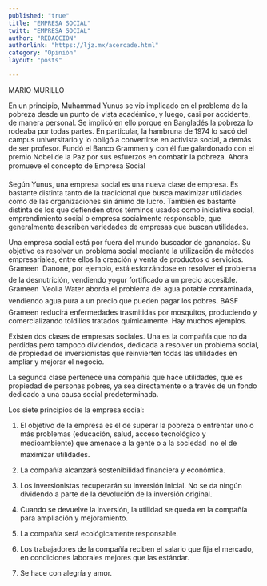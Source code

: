 ```yaml
---
published: "true"
title: "EMPRESA SOCIAL"
twitt: "EMPRESA SOCIAL"
author: "REDACCION"
authorlink: "https://ljz.mx/acercade.html"
category: "Opinión"
layout: "posts"

---
```



  MARIO MURILLO



  En un principio, Muhammad Yunus se vio implicado en el problema de la pobreza desde un punto de vista académico, y luego, casi por accidente, de manera personal. Se implicó en ello porque en Bangladés la pobreza lo rodeaba por todas partes. En particular, la hambruna de 1974 lo sacó del campus universitario y lo obligó a convertirse en activista social, a demás de ser profesor. Fundó el Banco Grammen y con él fue galardonado con el premio Nobel de la Paz por sus esfuerzos en combatir la pobreza. Ahora promueve el concepto de Empresa Social



  Según Yunus, una empresa social es una nueva clase de empresa. Es bastante distinta tanto de la tradicional que busca maximizar utilidades como de las organizaciones sin ánimo de lucro. También es bastante distinta de los que defienden otros términos usados como iniciativa social, emprendimiento social o empresa socialmente responsable, que generalmente describen variedades de empresas que buscan utilidades.



  Una empresa social está por fuera del mundo buscador de ganancias. Su objetivo es resolver un problema social mediante la utilización de métodos empresariales, entre ellos la creación y venta de productos o servicios. Grameen  Danone, por ejemplo, está esforzándose en resolver el problema de la desnutrición, vendiendo yogur fortificado a un precio accesible. Grameen  Veolia Water aborda el problema del agua potable contaminada, vendiendo agua pura a un precio que pueden pagar los pobres. BASF  Grameen reducirá enfermedades trasmitidas por mosquitos, produciendo y comercializando toldillos tratados químicamente. Hay muchos ejemplos.



  Existen dos clases de empresas sociales. Una es la compañía que no da perdidas pero tampoco dividendos, dedicada a resolver un problema social, de propiedad de inversionistas que reinvierten todas las utilidades en ampliar y mejorar el negocio.



  La segunda clase pertenece una compañía que hace utilidades, que es propiedad de personas pobres, ya sea directamente o a través de un fondo dedicado a una causa social predeterminada.



  Los siete principios de la empresa social:



  1. El objetivo de la empresa es el de superar la pobreza o enfrentar uno o más problemas (educación, salud, acceso tecnológico y medioambiente) que amenace a la gente o a la sociedad  no el de maximizar utilidades.



  2. La compañía alcanzará sostenibilidad financiera y económica.



  3. Los inversionistas recuperarán su inversión inicial. No se da ningún dividendo a parte de la devolución de la inversión original.



  4. Cuando se devuelve la inversión, la utilidad se queda en la compañía para ampliación y mejoramiento.



  5. La compañía será ecológicamente responsable.



  6. Los trabajadores de la compañía reciben el salario que fija el mercado, en condiciones laborales mejores que las estándar.



  7. Se hace con alegría y amor.

